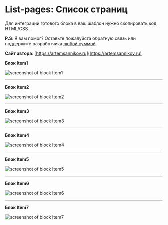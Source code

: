 List-pages: Список страниц
=====================

Для интеграции готового блока в ваш шаблон нужно скопировать код HTML/CSS.

**P.S**: Я вам помог? Оставьте пожалуйста обратную связь или поддержите разработчика [любой суммой](https://money.yandex.ru/to/41001366550213).

**Сайт автора**: [https://artemsannikov.ru](https://artemsannikov.ru)

**Блок Item1**

![screenshot of block Item1](https://user-images.githubusercontent.com/31792522/69303887-734ba900-0c40-11ea-81db-0f8db7bdf973.jpg)

<hr>

**Блок Item2**

![screenshot of block Item2](https://user-images.githubusercontent.com/31792522/69305541-2c60b200-0c46-11ea-83b8-eec5a7d5f3e2.jpg)

<hr>

**Блок Item3**

![screenshot of block Item3](https://user-images.githubusercontent.com/31792522/69305851-4058e380-0c47-11ea-9353-131710a1f430.jpg)

<hr>

**Блок Item4**

![screenshot of block Item4](https://user-images.githubusercontent.com/31792522/69306385-130d3500-0c49-11ea-9781-3a1835810414.jpg)

<hr>

**Блок Item5**

![screenshot of block Item5]()

<hr>

**Блок Item6**

![screenshot of block Item6]()

<hr>

**Блок Item7**

![screenshot of block Item7]()